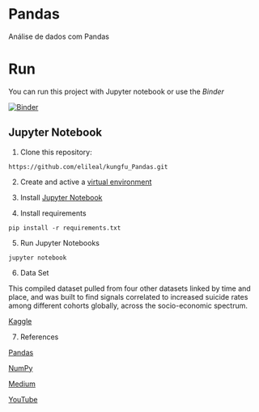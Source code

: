 # Pandas

Análise de dados com Pandas

# Run

You can run this project with Jupyter notebook or use the *Binder*

[![Binder](https://mybinder.org/badge_logo.svg)](https://mybinder.org/v2/gh/elileal/kungfu_Pandas.git/master)

## Jupyter Notebook

1. Clone this repository:

```
https://github.com/elileal/kungfu_Pandas.git
```

2. Create and active a [virtual environment](https://gist.github.com/Geoyi/d9fab4f609e9f75941946be45000632b)

3. Install [Jupyter Notebook](https://jupyter.org/install)

4. Install requirements

```
pip install -r requirements.txt
```

5. Run Jupyter Notebooks

```
jupyter notebook
```

6. Data Set

This compiled dataset pulled from four other datasets linked by time and place, and was built to find signals correlated to increased suicide rates among different cohorts globally, across the socio-economic spectrum.

[Kaggle](https://www.kaggle.com/russellyates88/suicide-rates-overview-1985-to-2016)

7. References

[Pandas](https://pandas.pydata.org/pandas-docs/stable/index.html#)

[NumPy](https://numpy.org/)

[Medium](https://medium.com/data-hackers/uma-introdu%C3%A7%C3%A3o-simples-ao-pandas-1e15eea37fa1)

[YouTube](https://www.youtube.com/watch?v=BrV6QNFuVZg)

